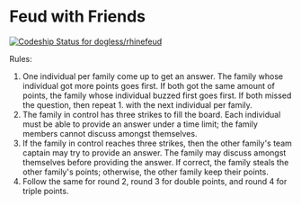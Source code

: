 Feud with Friends
=================
[ ![Codeship Status for dogless/rhinefeud](https://www.codeship.io/projects/6c259b70-2824-0132-6655-165204d253bc/status)](https://www.codeship.io/projects/37908)

Rules:

1.  One individual per family come up to get an answer.
    The family whose individual got more points goes first.
    If both got the same amount of points, the family whose individual
    buzzed first goes first. If both missed the question,
    then repeat 1. with the next individual per family.
2.  The family in control has three strikes to fill the board.
    Each individual must be able to provide an answer under a time limit;
    the family members cannot discuss amongst themselves.
3.  If the family in control reaches three strikes,
    then the other family's team captain may try to provide an answer.
    The family may discuss amongst themselves before providing the answer.
    If correct, the family steals the other family's points;
    otherwise, the other family keep their points.
4.  Follow the same for round 2, round 3 for double points,
    and round 4 for triple points.
